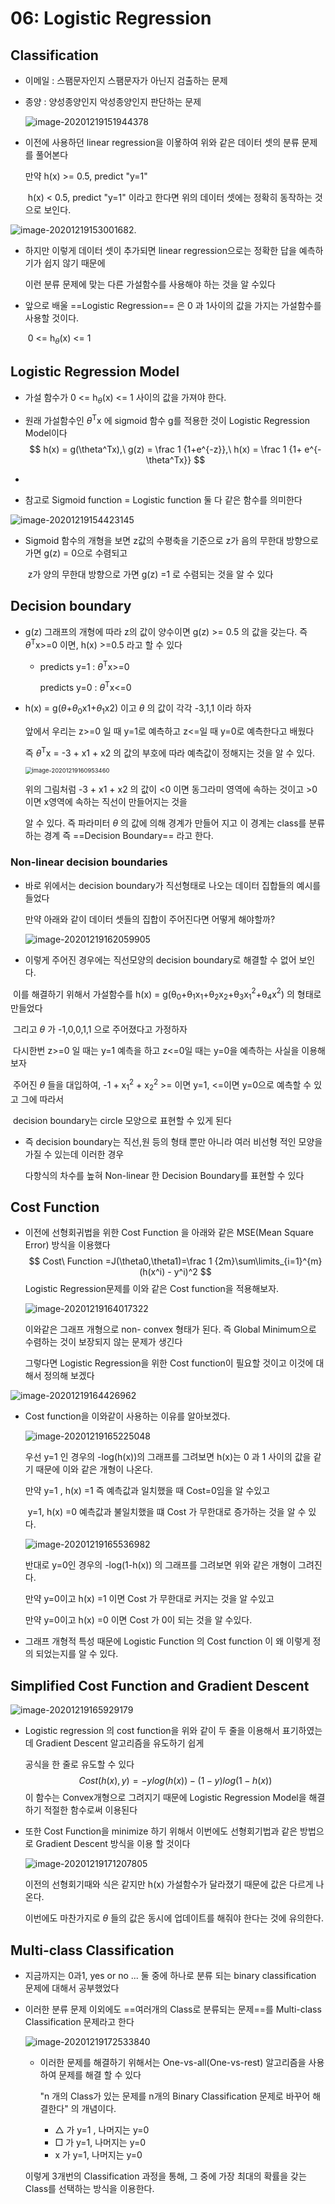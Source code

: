# 06: Logistic Regression

 ## Classification

* 이메일 : 스팸문자인지 스팸문자가 아닌지 검출하는 문제

* 종양 : 양성종양인지 악성종양인지 판단하는 문제

  ![image-20201219151944378](C:\Users\Choi\AppData\Roaming\Typora\typora-user-images\1.png)  

* 이전에 사용하던 linear regression을 이욯하여 위와 같은 데이터 셋의 분류 문제를 풀어본다

   만약 h(x) >= 0.5, predict "y=1"

  ​		 h(x) < 0.5, predict "y=1" 이라고 한다면 위의 데이터 셋에는 정확히 동작하는 것으로 보인다.

![image-20201219153001682](C:\Users\Choi\AppData\Roaming\Typora\typora-user-images\2.png).

* 하지만 이렇게 데이터 셋이 추가되면 linear regression으로는 정확한 답을 예측하기가 쉽지 않기 때문에

   이런 분류 문제에 맞는 다른 가설함수를 사용해야 하는 것을 알 수있다

* 앞으로 배울 ==Logistic Regression== 은 0 과 1사이의 값을 가지는 가설함수를 사용할 것이다.

  ​														0 <= h<sub>$\theta$</sub>(x) <= 1

## Logistic Regression Model

* 가설 함수가 0 <= h<sub>$\theta$</sub>(x) <= 1 사이의 값을 가져야 한다.

* 원래 가설함수인 $\theta$<sup>T</sup>x 에 sigmoid 함수 g를 적용한 것이 Logistic Regression Model이다
  $$
  h(x) = g(\theta^Tx),\ g(z) = \frac 1 {1+e^{-z}},\ h(x) = \frac 1 {1+ e^{-\theta^Tx}}
  $$

* 

* 참고로 Sigmoid function = Logistic function 둘 다  같은 함수를 의미한다

![image-20201219154423145](C:\Users\Choi\AppData\Roaming\Typora\typora-user-images\3.png)

* Sigmoid 함수의 개형을 보면 z값의 수평축을 기준으로 z가 음의 무한대 방향으로 가면 g(z) = 0으로 수렴되고

  ​                                                                              z가 양의 무한대 방향으로 가면 g(z) =1 로 수렴되는 것을 알 수 있다 

## **Decision boundary**

* g(z) 그래프의 개형에 따라 z의 값이 양수이면 g(z) >= 0.5 의 값을 갖는다. 즉  $\theta$<sup>T</sup>x>=0 이면, h(x) >=0.5 라고 할 수 있다

  * predicts y=1 : $\theta$<sup>T</sup>x>=0

    predicts y=0 : $\theta$<sup>T</sup>x<=0

* h(x) = g($\theta$+$\theta$<sub>0</sub>x1+$\theta$<sub>1</sub>x2) 이고 $\theta$ 의 값이 각각 -3,1,1 이라 하자 

  앞에서 우리는 z>=0 일 때 y=1로 예측하고 z<=일 때 y=0로 예측한다고 배웠다

  즉 $\theta$<sup>T</sup>x = -3 + x1 + x2 의 값의 부호에 따라 예측값이 정해지는 것을 알 수 있다.

  <img src="C:\Users\Choi\AppData\Roaming\Typora\typora-user-images\4.png" alt="image-20201219160953460" style="zoom:67%;" />

  위의 그림처럼 -3 + x1 + x2 의 값이 <0 이면 동그라미 영역에 속하는 것이고 >0이면 x영역에 속하는 직선이 만들어지는 것을

  알 수 있다. 즉 파라미터 $\theta$ 의 값에 의해 경계가 만들어 지고 이 경계는 class를 분류하는 경계 즉  ==Decision Boundary== 라고 한다.

### **Non-linear decision boundaries**

* 바로 위에서는 decision boundary가 직선형태로 나오는 데이터 집합들의 예시를 들었다

  만약 아래와 같이 데이터 셋들의 집합이 주어진다면 어떻게 해야할까?

  ![image-20201219162059905](C:\Users\Choi\AppData\Roaming\Typora\typora-user-images\5.png)

* 이렇게 주어진 경우에는 직선모양의 decision boundary로 해결할 수 없어 보인다.

​       이를 해결하기 위해서 가설함수를 h(x) = g(θ<sub>0</sub>+θ<sub>1</sub>x<sub>1</sub>+θ<sub>2</sub>x<sub>2</sub>+θ<sub>3</sub>x<sub>1</sub>$^2$+θ<sub>4</sub>x$^2$) 의 형태로 만들었다  

​       그리고 $\theta$ 가 -1,0,0,1,1 으로 주어졌다고 가정하자

​       다시한번 z>=0 일 때는 y=1 예측을 하고 z<=0일 때는 y=0을 예측하는 사실을 이용해보자

​       주어진 $\theta$ 들을 대입하여, -1 + x<sub>1</sub>$^2$ + x<sub>2</sub>$^2$  >= 이면 y=1, <=이면 y=0으로 예측할 수 있고 그에 따라서

​	 decision boundary는 circle 모양으로 표현할 수 있게 된다

* 즉 decision boundary는 직선,원 등의 형태 뿐만 아니라 여러 비선형 적인 모양을 가질 수 있는데 이러한 경우

   다항식의 차수를 높혀 Non-linear 한 Decision Boundary를 표현할 수 있다

## Cost Function

* 이전에 선형회귀법을 위한 Cost Function 을 아래와 같은 MSE(Mean Square Error) 방식을 이용했다
  $$
  Cost\ Function =J(\theta0,\theta1)=\frac 1 {2m}\sum\limits_{i=1}^{m}(h(x^i) - y^i)^2
  $$
  Logistic Regression문제를 이와 같은 Cost function을 적용해보자.

  ![image-20201219164017322](C:\Users\Choi\AppData\Roaming\Typora\typora-user-images\6.png)

  이와같은 그래프 개형으로 non- convex 형태가 된다. 즉 Global Minimum으로 수렴하는 것이 보장되지 않는 문제가 생긴다

  그렇다면 Logistic Regression을 위한 Cost function이 필요할 것이고 이것에 대해서 정의해 보겠다

![image-20201219164426962](C:\Users\Choi\AppData\Roaming\Typora\typora-user-images\7.png)

  

* Cost function을 이와같이 사용하는 이유를 알아보겠다.

  ![image-20201219165225048](C:\Users\Choi\AppData\Roaming\Typora\typora-user-images\8.png)

  우선 y=1 인 경우의 -log(h(x))의 그래프를 그려보면 h(x)는 0 과 1 사이의 값을 같기 때문에 이와 같은 개형이 나온다.

  만약 y=1 , h(x) =1 즉 예측값과 일치했을 때 Cost=0임을 알 수있고

  ​        y=1, h(x) =0 예측값과 불일치했을 떄 Cost 가 무한대로 증가하는 것을 알 수 있다.

  ![image-20201219165536982](C:\Users\Choi\AppData\Roaming\Typora\typora-user-images\9.png)

  반대로 y=0인 경우의 -log(1-h(x)) 의 그래프를 그려보면 위와 같은 개형이 그려진다.

  만약 y=0이고 h(x) =1 이면 Cost 가 무한대로 커지는 것을 알 수있고

  만약 y=0이고 h(x) =0 이면 Cost 가 0이 되는 것을 알 수있다.

* 그래프 개형적 특성 때문에 Logistic Function 의 Cost function 이 왜 이렇게 정의 되었는지를 알 수 있다.

## Simplified Cost Function and Gradient Descent

![image-20201219165929179](C:\Users\Choi\AppData\Roaming\Typora\typora-user-images\10.png)

* Logistic regression 의 cost function을 위와 같이 두 줄을 이용해서 표기하였는데 Gradient Descent 알고리즘을 유도하기 쉽게

   공식을 한 줄로 유도할 수 있다
  $$
  Cost(h(x),y) = -ylog(h(x))-(1-y)log(1-h(x))
  $$
  이 함수는 Convex개형으로 그려지기 때문에 Logistic Regression Model을 해결하기 적절한 함수로써 이용된다

* 또한 Cost Function을 minimize 하기 위해서 이번에도 선형회기법과 같은 방법으로 Gradient Descent 방식을 이용 할 것이다

  ![image-20201219171207805](C:\Users\Choi\AppData\Roaming\Typora\typora-user-images\11.png)

  이전의 선형회기때와 식은 같지만 h(x) 가설함수가 달라졌기 때문에 값은 다르게 나온다.

  이번에도 마찬가지로 $\theta$ 들의 값은 동시에 업데이트를 해줘야 한다는 것에 유의한다.

## Multi-class Classification

* 지금까지는 0과1, yes or no ... 둘 중에 하나로 분류 되는 binary classification 문제에 대해서 공부했었다

* 이러한 분류 문제 이외에도 ==여러개의 Class로 분류되는 문제==를 Multi-class Classification 문제라고 한다

  ![image-20201219172533840](C:\Users\Choi\AppData\Roaming\Typora\typora-user-images\12.png)

  * 이러한 문제를 해결하기 위해서는 One-vs-all(One-vs-rest) 알고리즘을 사용하여 문제를 해결 할 수 있다

    "n 개의 Class가 있는 문제를 n개의 Binary Classification 문제로 바꾸어 해결한다" 의 개념이다.

    * △ 가 y=1 , 나머지는 y=0
    * □  가 y=1, 나머지는 y=0
    * x  가 y=1, 나머지는 y=0

  이렇게 3개번의 Classification 과정을 통해, 그 중에 가장 최대의 확률을 갖는 Class를 선택하는 방식을 이용한다.

  





